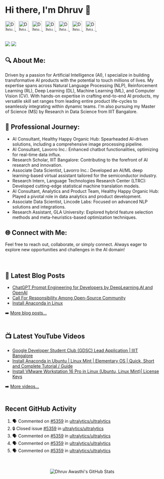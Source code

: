 
# Hi there, I'm Dhruv 👋

<a href="http://dhruvawasthi.com">
  <img alt="Dhruv's Website" height="32" width="32" src="https://cdn.jsdelivr.net/npm/simple-icons@v8/icons/firefox.svg" />
</a> &nbsp;  
<a href="https://www.linkedin.com/in/dhruv-awasthi/">
  <img alt="Dhruv's LinkedIn" height="32" width="32" src="https://cdn.jsdelivr.net/npm/simple-icons@v8/icons/linkedin.svg" />
</a> &nbsp; 
<a href="https://twitter.com/_dhruvawasthi">
  <img alt="Dhruv's Twitter" height="32" width="32" src="https://cdn.jsdelivr.net/npm/simple-icons@v8/icons/twitter.svg" />
</a> &nbsp; 
<a href="https://www.facebook.com/DhruvAwasthi6/">
  <img alt="Dhruv's Facebook" height="32" width="32" src="https://cdn.jsdelivr.net/npm/simple-icons@v8/icons/facebook.svg" />
</a> &nbsp; 
<a href="https://www.instagram.com/_dhruvawasthi/">
  <img alt="Dhruv's Instagram" height="32" width="32" src="https://cdn.jsdelivr.net/npm/simple-icons@v8/icons/instagram.svg" />
</a> &nbsp; 
<a href="https://www.youtube.com/@_dhruvawasthi">
  <img alt="Dhruv's YouTube" height="32" width="32" src="https://cdn.jsdelivr.net/npm/simple-icons@v8/icons/youtube.svg" />
</a> &nbsp; 
<a href="mailto: dhruvawasthicc@gmail.com">
  <img alt="Dhruv's Email" height="32" width="32" src="https://cdn.jsdelivr.net/npm/simple-icons@v8/icons/gmail.svg" />
</a> &nbsp;

<br>
<br>

[![](https://wakatime.com/badge/user/97d48e99-abfa-4dd7-8a9d-b14dce3279f6.svg)](https://wakatime.com/@97d48e99-abfa-4dd7-8a9d-b14dce3279f6)  ![](https://komarev.com/ghpvc/?username=DhruvAwasthi&style=flat&label=Visitors)


## 🔍 About Me:
Driven by a passion for Artificial Intelligence (AI), I specialize in building transformative AI products with the potential to touch millions of lives. My expertise spans across Natural Language Processing (NLP), Reinforcement Learning (RL), Deep Learning (DL), Machine Learning (ML), and Computer Vision (CV). With hands-on expertise in crafting end-to-end AI products, my versatile skill set ranges from leading entire product life-cycles to seamlessly integrating within dynamic teams. I'm also pursuing my Master of Science (MS) by Research in Data Science from IIIT Bangalore.


## 🚀 Professional Journey:
- AI Consultant, Healthy Happy Organic Hub: Spearheaded AI-driven solutions, including a comprehensive image processing pipeline.
- AI Consultant, Lavorro Inc.: Enhanced chatbot functionalities, optimizing for real-time data influx.
- Research Scholar, IIIT Bangalore: Contributing to the forefront of AI research and innovation.
- Associate Data Scientist, Lavorro Inc.: Developed an AI/ML deep learning-based virtual assistant tailored for the semiconductor industry.
- Research Intern, Language Technologies Research Center (LTRC): Developed cutting-edge statistical machine translation models.
- AI Consultant, Analytics and Product Team, Healthy Happy Organic Hub: Played a pivotal role in data analytics and product development.
- Associate Data Scientist, Lincode Labs: Focused on advanced NLP solutions and integrations.
- Research Assistant, GLA University: Explored hybrid feature selection methods and meta-heuristics-based optimization techniques.

## 🌐 Connect with Me:
Feel free to reach out, collaborate, or simply connect. Always eager to explore new opportunities and challenges in the AI domain!
<br>
<br>
<br> 

## 📕 Latest Blog Posts
- [ChatGPT Prompt Engineering for Developers by DeepLearning.AI and OpenAI](https://www.dhruvawasthi.com/blog/chatgpt-prompt-engineering-for-developers)
- [Call For Responsibility Among Open-Source Community](https://www.dhruvawasthi.com/blog/call-for-responsibility-among-open-source-community)
- [Install Anaconda in Linux](https://www.dhruvawasthi.com/blog/install-anaconda-in-linux)  

➡️ [More blog posts...](https://www.dhruvawasthi.com/blog)
<br>
<br>

## 📺 Latest YouTube Videos

<!-- YOUTUBE:START -->
- [Google Developer Student Club &lpar;GDSC&rpar; Lead Application | IIIT Bangalore](https://www.youtube.com/watch?v=B4_rZca7fyk)
- [Install Anaconda in Ubuntu | Linux Mint | Elementary OS | Quick, Short and Complete Tutorial / Guide](https://www.youtube.com/watch?v=tynMx8_rE2Q)
- [Install VMware Workstation 16 Pro in Linux &lpar;Ubuntu, Linux Mint&rpar;| License Keys](https://www.youtube.com/watch?v=6frf8R2Td60)
<!-- YOUTUBE:END -->
➡️ [More videos...](https://youtube.com/@_dhruvawasthi)
<br>
<br>

## Recent GitHub Activity

<!--START_SECTION:activity-->
1. 🗣 Commented on [#5359](https://github.com/ultralytics/ultralytics/issues/5359#issuecomment-1762545790) in [ultralytics/ultralytics](https://github.com/ultralytics/ultralytics)
2. 🔒 Closed issue [#5359](https://github.com/ultralytics/ultralytics/issues/5359) in [ultralytics/ultralytics](https://github.com/ultralytics/ultralytics)
3. 🗣 Commented on [#5359](https://github.com/ultralytics/ultralytics/issues/5359#issuecomment-1762155418) in [ultralytics/ultralytics](https://github.com/ultralytics/ultralytics)
4. 🗣 Commented on [#5359](https://github.com/ultralytics/ultralytics/issues/5359#issuecomment-1762094067) in [ultralytics/ultralytics](https://github.com/ultralytics/ultralytics)
5. 🗣 Commented on [#5359](https://github.com/ultralytics/ultralytics/issues/5359#issuecomment-1762028373) in [ultralytics/ultralytics](https://github.com/ultralytics/ultralytics)
<!--END_SECTION:activity-->

<br>

<p align="center"><img alt="Dhruv Awasthi's GitHub Stats" src="https://github-readme-stats-orpin-omega.vercel.app/api?username=DhruvAwasthi&count_private=true&show_icons=true&include_all_commits=true" />  


